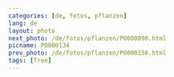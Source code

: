 ```yaml
---
categories: [de, fotos, pflanzen]
lang: de
layout: photo
next_photo: /de/fotos/pflanzen/P0000098.html
picname: P0000134
prev_photo: /de/fotos/pflanzen/P0000156.html
tags: [Tree]
---
```

